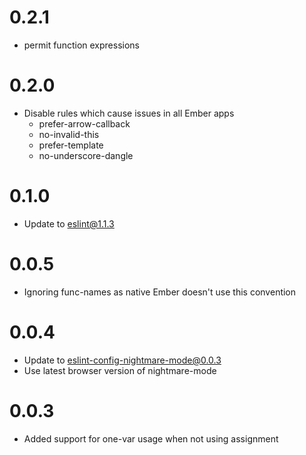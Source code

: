 # 0.2.1
- permit function expressions

# 0.2.0
- Disable rules which cause issues in all Ember apps
  - prefer-arrow-callback
  - no-invalid-this
  - prefer-template
  - no-underscore-dangle

# 0.1.0
- Update to eslint@1.1.3

# 0.0.5
- Ignoring func-names as native Ember doesn't use this convention

# 0.0.4
- Update to eslint-config-nightmare-mode@0.0.3
- Use latest browser version of nightmare-mode

# 0.0.3
- Added support for one-var usage when not using assignment
